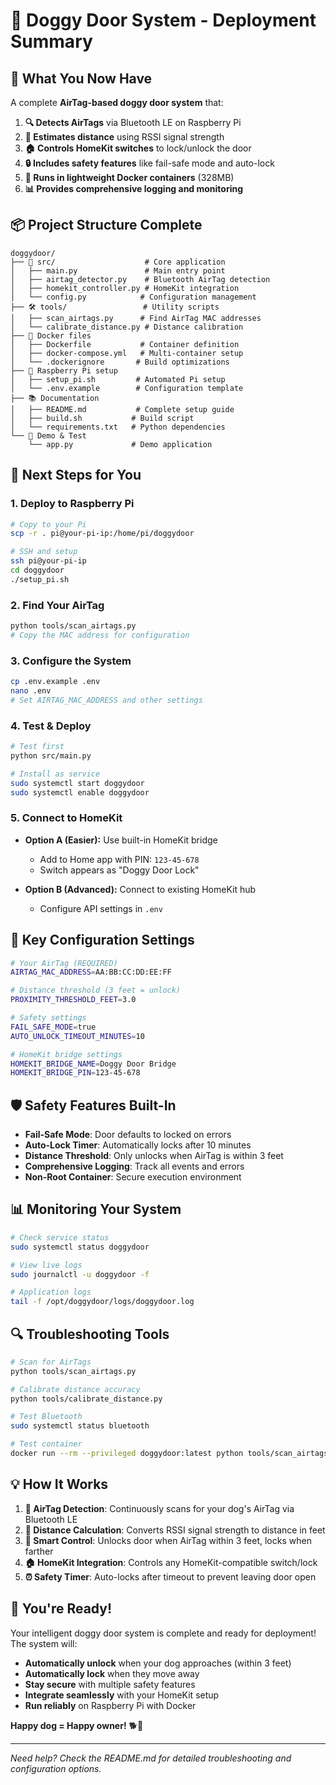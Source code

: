# 🎯 Doggy Door System - Deployment Summary

## 🎉 What You Now Have

A complete **AirTag-based doggy door system** that:

1. **🔍 Detects AirTags** via Bluetooth LE on Raspberry Pi
2. **📏 Estimates distance** using RSSI signal strength
3. **🏠 Controls HomeKit switches** to lock/unlock the door
4. **🔒 Includes safety features** like fail-safe mode and auto-lock
5. **🐳 Runs in lightweight Docker containers** (328MB)
6. **📊 Provides comprehensive logging and monitoring**

## 📦 Project Structure Complete

```
doggydoor/
├── 🐍 src/                    # Core application
│   ├── main.py               # Main entry point
│   ├── airtag_detector.py    # Bluetooth AirTag detection
│   ├── homekit_controller.py # HomeKit integration
│   └── config.py            # Configuration management
├── 🛠️ tools/                 # Utility scripts
│   ├── scan_airtags.py      # Find AirTag MAC addresses
│   └── calibrate_distance.py # Distance calibration
├── 🐳 Docker files
│   ├── Dockerfile           # Container definition
│   ├── docker-compose.yml   # Multi-container setup
│   └── .dockerignore       # Build optimizations
├── 🍓 Raspberry Pi setup
│   ├── setup_pi.sh         # Automated Pi setup
│   └── .env.example        # Configuration template
├── 📚 Documentation
│   ├── README.md           # Complete setup guide
│   ├── build.sh           # Build script
│   └── requirements.txt   # Python dependencies
└── 📱 Demo & Test
    └── app.py             # Demo application
```

## 🚀 Next Steps for You

### 1. **Deploy to Raspberry Pi**

```bash
# Copy to your Pi
scp -r . pi@your-pi-ip:/home/pi/doggydoor

# SSH and setup
ssh pi@your-pi-ip
cd doggydoor
./setup_pi.sh
```

### 2. **Find Your AirTag**

```bash
python tools/scan_airtags.py
# Copy the MAC address for configuration
```

### 3. **Configure the System**

```bash
cp .env.example .env
nano .env
# Set AIRTAG_MAC_ADDRESS and other settings
```

### 4. **Test & Deploy**

```bash
# Test first
python src/main.py

# Install as service
sudo systemctl start doggydoor
sudo systemctl enable doggydoor
```

### 5. **Connect to HomeKit**

- **Option A (Easier):** Use built-in HomeKit bridge

  - Add to Home app with PIN: `123-45-678`
  - Switch appears as "Doggy Door Lock"

- **Option B (Advanced):** Connect to existing HomeKit hub
  - Configure API settings in `.env`

## 🔧 Key Configuration Settings

```bash
# Your AirTag (REQUIRED)
AIRTAG_MAC_ADDRESS=AA:BB:CC:DD:EE:FF

# Distance threshold (3 feet = unlock)
PROXIMITY_THRESHOLD_FEET=3.0

# Safety settings
FAIL_SAFE_MODE=true
AUTO_UNLOCK_TIMEOUT_MINUTES=10

# HomeKit bridge settings
HOMEKIT_BRIDGE_NAME=Doggy Door Bridge
HOMEKIT_BRIDGE_PIN=123-45-678
```

## 🛡️ Safety Features Built-In

- **Fail-Safe Mode**: Door defaults to locked on errors
- **Auto-Lock Timer**: Automatically locks after 10 minutes
- **Distance Threshold**: Only unlocks when AirTag is within 3 feet
- **Comprehensive Logging**: Track all events and errors
- **Non-Root Container**: Secure execution environment

## 📊 Monitoring Your System

```bash
# Check service status
sudo systemctl status doggydoor

# View live logs
sudo journalctl -u doggydoor -f

# Application logs
tail -f /opt/doggydoor/logs/doggydoor.log
```

## 🔍 Troubleshooting Tools

```bash
# Scan for AirTags
python tools/scan_airtags.py

# Calibrate distance accuracy
python tools/calibrate_distance.py

# Test Bluetooth
sudo systemctl status bluetooth

# Test container
docker run --rm --privileged doggydoor:latest python tools/scan_airtags.py
```

## 💡 How It Works

1. **🎯 AirTag Detection**: Continuously scans for your dog's AirTag via Bluetooth LE
2. **📏 Distance Calculation**: Converts RSSI signal strength to distance in feet
3. **🚪 Smart Control**: Unlocks door when AirTag within 3 feet, locks when farther
4. **🏠 HomeKit Integration**: Controls any HomeKit-compatible switch/lock
5. **⏰ Safety Timer**: Auto-locks after timeout to prevent leaving door open

## 🎉 You're Ready!

Your intelligent doggy door system is complete and ready for deployment! The system will:

- **Automatically unlock** when your dog approaches (within 3 feet)
- **Automatically lock** when they move away
- **Stay secure** with multiple safety features
- **Integrate seamlessly** with your HomeKit setup
- **Run reliably** on Raspberry Pi with Docker

**Happy dog = Happy owner!** 🐕💖

---

_Need help? Check the README.md for detailed troubleshooting and configuration options._
